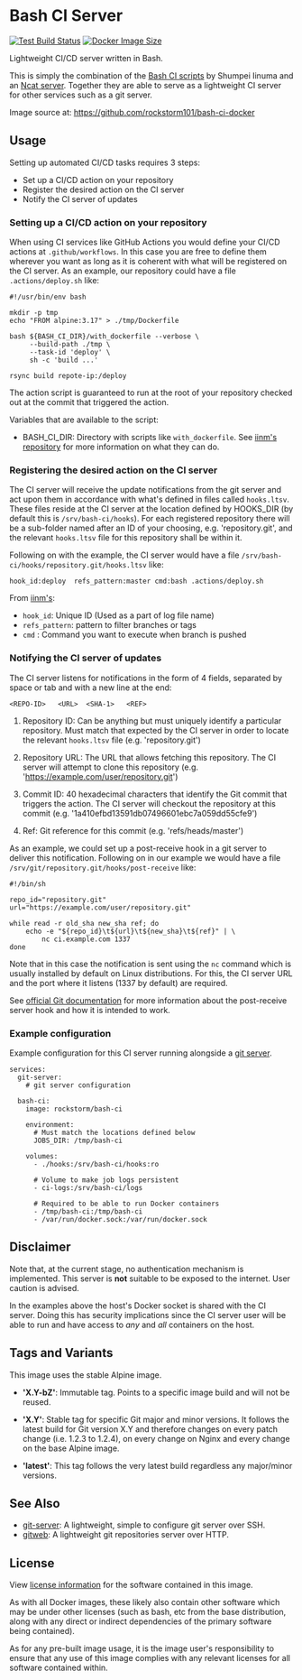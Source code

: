 # Bash CI Server
[![Test Build Status][b1]][bl]
[![Docker Image Size][b2]][bl]

Lightweight CI/CD server written in Bash.

This is simply the combination of the [Bash CI scripts][1] by Shumpei
Iinuma and an [Ncat server][2]. Together they are able to serve as a
lightweight CI server for other services such as a git server.

Image source at: https://github.com/rockstorm101/bash-ci-docker

[1]: https://github.com/iinm/bash-ci
[2]: https://nmap.org/ncat/guide/index.html


## Usage

Setting up automated CI/CD tasks requires 3 steps:

 * Set up a CI/CD action on your repository
 * Register the desired action on the CI server
 * Notify the CI server of updates


### Setting up a CI/CD action on your repository

When using CI services like GitHub Actions you would define your CI/CD
actions at `.github/workflows`. In this case you are free to define
them wherever you want as long as it is coherent with what will be
registered on the CI server. As an example, our repository could have
a file `.actions/deploy.sh` like:

```
#!/usr/bin/env bash

mkdir -p tmp
echo "FROM alpine:3.17" > ./tmp/Dockerfile

bash ${BASH_CI_DIR}/with_dockerfile --verbose \
     --build-path ./tmp \
     --task-id 'deploy' \
     sh -c 'build ...'

rsync build repote-ip:/deploy
```

The action script is guaranteed to run at the root of your repository
checked out at the commit that triggered the action.

Variables that are available to the script:

 * BASH_CI_DIR: Directory with scripts like `with_dockerfile`. See
   [iinm's repository][1] for more information on what they can do.


### Registering the desired action on the CI server

The CI server will receive the update notifications from the git
server and act upon them in accordance with what's defined in files
called `hooks.ltsv`. These files reside at the CI server at the
location defined by HOOKS_DIR (by default this is
`/srv/bash-ci/hooks`). For each registered repository there will be a
sub-folder named after an ID of your choosing, e.g. 'repository.git',
and the relevant `hooks.ltsv` file for this repository shall be within
it.

Following on with the example, the CI server would have a file
`/srv/bash-ci/hooks/repository.git/hooks.ltsv` like:

```
hook_id:deploy  refs_pattern:master cmd:bash .actions/deploy.sh
```

From [iinm's][3]:

 * `hook_id`: Unique ID (Used as a part of log file name)
 * `refs_pattern`: pattern to filter branches or tags
 * `cmd` : Command you want to execute when branch is pushed

[3]: https://github.com/iinm/bash-ci#git


### Notifying the CI server of updates

The CI server listens for notifications in the form of 4 fields,
separated by space or tab and with a new line at the end:

```
<REPO-ID>   <URL>  <SHA-1>   <REF>
```

 1. Repository ID: Can be anything but must uniquely identify a
    particular repository. Must match that expected by the CI server
    in order to locate the relevant `hooks.ltsv` file
    (e.g. 'repository.git')

 2. Repository URL: The URL that allows fetching this repository. The
    CI server will attempt to clone this repository
    (e.g. 'https://example.com/user/repository.git')

 3. Commit ID: 40 hexadecimal characters that identify the Git commit
    that triggers the action. The CI server will checkout the
    repository at this commit
    (e.g. '1a410efbd13591db07496601ebc7a059dd55cfe9')

 4. Ref: Git reference for this commit (e.g. 'refs/heads/master')


As an example, we could set up a post-receive hook in a git server to
deliver this notification. Following on in our example we would have a
file `/srv/git/repository.git/hooks/post-receive` like:

```
#!/bin/sh

repo_id="repository.git"
url="https://example.com/user/repository.git"

while read -r old_sha new_sha ref; do
    echo -e "${repo_id}\t${url}\t${new_sha}\t${ref}" | \
        nc ci.example.com 1337
done
```

Note that in this case the notification is sent using the `nc` command
which is usually installed by default on Linux distributions. For
this, the CI server URL and the port where it listens (1337 by
default) are required.

See [official Git documentation][4] for more information about the
post-receive server hook and how it is intended to work.

[4]: https://git-scm.com/book/en/v2/Customizing-Git-Git-Hooks


### Example configuration

Example configuration for this CI server running alongside a [git
server][5].

```
services:
  git-server:
    # git server configuration

  bash-ci:
    image: rockstorm/bash-ci

    environment:
      # Must match the locations defined below
      JOBS_DIR: /tmp/bash-ci

    volumes:
      - ./hooks:/srv/bash-ci/hooks:ro

      # Volume to make job logs persistent
      - ci-logs:/srv/bash-ci/logs

      # Required to be able to run Docker containers
      - /tmp/bash-ci:/tmp/bash-ci
      - /var/run/docker.sock:/var/run/docker.sock
```


## Disclaimer

Note that, at the current stage, no authentication mechanism is
implemented. This server is **not** suitable to be exposed to the
internet. User caution is advised.

In the examples above the host's Docker socket is shared with the CI
server. Doing this has security implications since the CI server user
will be able to run and have access to _any_ and _all_ containers on
the host.


## Tags and Variants

This image uses the stable Alpine image.

 - **'X.Y-bZ'**: Immutable tag. Points to a specific image build and will
   not be reused.

 - **'X.Y'**: Stable tag for specific Git major and minor versions. It
   follows the latest build for Git version X.Y and therefore changes
   on every patch change (i.e. 1.2.3 to 1.2.4), on every change on
   Nginx and every change on the base Alpine image.

 - **'latest'**: This tag follows the very latest build regardless any
   major/minor versions.


## See Also

 * [git-server][5]: A lightweight, simple to configure git server
   over SSH.
 * [gitweb][6]: A lightweight git repositories server over HTTP.


[5]: https://github.com/rockstorm101/git-server-docker
[6]: https://github.com/rockstorm101/bash-ci-server


## License

View [license information][7] for the software contained in this
image.

As with all Docker images, these likely also contain other software
which may be under other licenses (such as bash, etc from the base
distribution, along with any direct or indirect dependencies of the
primary software being contained).

As for any pre-built image usage, it is the image user's
responsibility to ensure that any use of this image complies with any
relevant licenses for all software contained within.

[7]: https://github.com/rockstorm101/bash-ci-server/blob/master/LICENSE


[b1]: https://img.shields.io/github/actions/workflow/status/rockstorm101/bash-ci-server/test-build.yml?branch=master
[bl]: https://hub.docker.com/r/rockstorm/bash-ci-server
[b2]: https://img.shields.io/docker/image-size/rockstorm/bash-ci-server/latest
